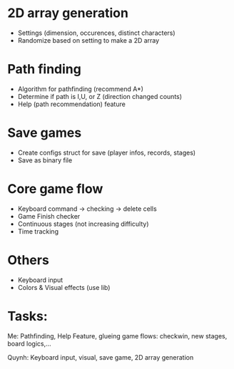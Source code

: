 # 2D array generation  
- Settings (dimension, occurences, distinct characters)
- Randomize based on setting to make a 2D array 

# Path finding  
- Algorithm for pathfinding (recommend A*)
- Determine if path is I,U, or Z (direction changed counts)
- Help (path recommendation) feature

# Save games
- Create configs struct for save (player infos, records, stages)
- Save as binary file 


# Core game flow  
- Keyboard command -> checking -> delete cells
- Game Finish checker  
- Continuous stages (not increasing difficulty) 
- Time tracking 

# Others
- Keyboard input  
- Colors & Visual effects (use lib)

# Tasks: 
Me: Pathfinding, Help Feature, glueing game flows: checkwin, new stages, board logics,...

Quynh: Keyboard input, visual, save game, 2D array generation
